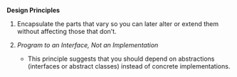 **Design Principles**

1. Encapsulate the parts that vary so you can later alter or extend them without affecting those that don’t.
   
2. *Program to an Interface, Not an Implementation*
   - This principle suggests that you should depend on abstractions (interfaces or abstract classes) instead of concrete implementations.
  
   
